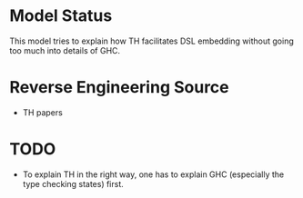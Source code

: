 # Model Status

This model tries to explain how TH facilitates DSL embedding without going too much
into details of GHC.

# Reverse Engineering Source

* TH papers

# TODO

* To explain TH in the right way, one has to explain GHC (especially the type checking states) first.